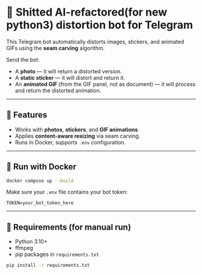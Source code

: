 # 📸 Shitted AI-refactored(for new python3) distortion bot for Telegram

This Telegram bot automatically distorts images, stickers, and animated GIFs using the **seam carving** algorithm.

Send the bot:

* A **photo** — it will return a distorted version.
* A **static sticker** — it will distort and return it.
* An **animated GIF** (from the GIF panel, not as document) — it will process and return the distorted animation.

---

## 🚀 Features

* Works with **photos**, **stickers**, and **GIF animations**.
* Applies **content-aware resizing** via seam carving.
* Runs in Docker, supports `.env` configuration.

---

## 🐳 Run with Docker

```bash
docker compose up --build
```

Make sure your `.env` file contains your bot token:

```env
TOKEN=your_bot_token_here
```

---

## 🧩 Requirements (for manual run)

* Python 3.10+
* ffmpeg
* pip packages in `requirements.txt`

```bash
pip install -r requirements.txt
```
